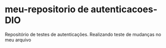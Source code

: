 # meu-repositorio de autenticacoes-DIO
Repositório de testes de autenticações.
Realizando teste de mudanças no meu arquivo